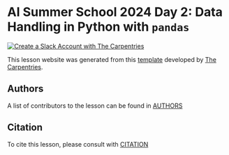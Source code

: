 # AI Summer School 2024 Day 2: Data Handling in Python with `pandas`

[![Create a Slack Account with The Carpentries](https://img.shields.io/badge/Create_Slack_Account-The_Carpentries-071159.svg)](https://swc-slack-invite.herokuapp.com/)

This lesson website was generated from this [template](https://carpentries.github.io/lesson-example/) developed by [The Carpentries](https://carpentries.org/).

## Authors

A list of contributors to the lesson can be found in [AUTHORS](AUTHORS)

## Citation

To cite this lesson, please consult with [CITATION](CITATION)
